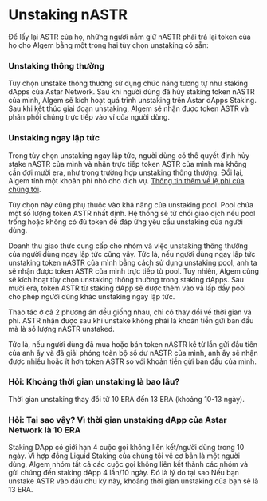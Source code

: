 # Unstaking nASTR

Để lấy lại ASTR của họ, những người nắm giữ nASTR phải trả lại token của họ cho Algem bằng một trong hai tùy chọn unstaking có sẵn:

### Unstaking thông thường

Tùy chọn unstake thông thường sử dụng chức năng tương tự như staking dApps của Astar Network. Sau khi người dùng đã hủy staking token nASTR của mình, Algem sẽ kích hoạt quá trình unstaking trên Astar dApps Staking. Sau khi kết thúc giai đoạn unstaking, Algem sẽ nhận được token ASTR và phân phối chúng trực tiếp vào ví của người dùng.

### Unstaking ngay lập tức

Trong tùy chọn unstaking ngay lập tức, người dùng có thể quyết định hủy stake nASTR của mình và nhận trực tiếp token ASTR của mình mà không cần đợi mười era, như trong trường hợp unstaking thông thường. Đổi lại, Algem tính một khoản phí nhỏ cho dịch vụ. [Thông tin thêm về lệ phí của chúng tôi](../doanh-thu-giao-thuc.md).

Tùy chọn này cũng phụ thuộc vào khả năng của unstaking pool. Pool chứa một số lượng token ASTR nhất định. Hệ thống sẽ từ chối giao dịch nếu pool trống hoặc không có đủ token để đáp ứng yêu cầu unstaking của người dùng.

Doanh thu giao thức cung cấp cho nhóm và việc unstaking thông thường của người dùng ngay lập tức cũng vậy. Tức là, nếu người dùng ngay lập tức unstaking token nASTR của mình bằng cách sử dụng unstaking pool, anh ta sẽ nhận được token ASTR của mình trực tiếp từ pool. Tuy nhiên, Algem cũng sẽ kích hoạt tùy chọn unstaking thông thường trong staking dApps. Sau mười era, token ASTR từ staking dApp sẽ được thêm vào và lấp đầy pool cho phép người dùng khác unstaking ngay lập tức.

Thao tác ở cả 2 phương án đều giống nhau, chỉ có thay đổi về thời gian và phí. ASTR nhận được sau khi unstake không phải là khoản tiền gửi ban đầu mà là số lượng nASTR unstaked.

Tức là, nếu người dùng đã mua hoặc bán token nASTR kể từ lần gửi đầu tiên của anh ấy và đã giải phóng toàn bộ số dư nASTR của mình, anh ấy sẽ nhận được nhiều hoặc ít hơn token ASTR so với khoản tiền gửi ban đầu của mình.

### Hỏi: Khoảng thời gian unstaking là bao lâu?

Thời gian unstaking thay đổi từ 10 ERA đến 13 ERA (khoảng 10-13 ngày).

### Hỏi: Tại sao vậy? Vì thời gian unstaking dApp của Astar Network là 10 ERA

Staking DApp có giới hạn 4 cuộc gọi không liên kết/người dùng trong 10 ngày. Vì hợp đồng Liquid Staking của chúng tôi về cơ bản là một người dùng, Algem nhóm tất cả các cuộc gọi không liên kết thành các nhóm và gửi chúng đến staking dApp 4 lần/10 ngày. Đó là lý do tại sao Nếu bạn unstake ASTR vào đầu chu kỳ này, khoảng thời gian unstaking của bạn sẽ là 13 ERA.
